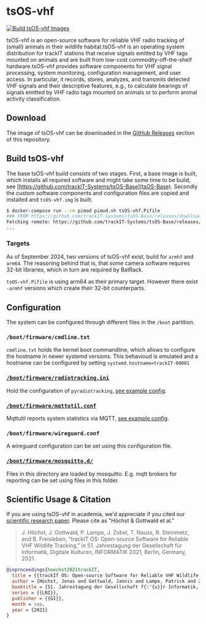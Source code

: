 # tsOS-vhf
[![Build tsOS-vhf Images](https://github.com/trackIT-Systems/tsOS-vhf/actions/workflows/build.yml/badge.svg)](https://github.com/trackIT-Systems/tsOS-vhf/actions/workflows/build.yml)

tsOS-vhf is an open-source software for reliable VHF radio tracking of (small) animals in their wildlife habitat.tsOS-vhf is an operating system distribution for trackIT stations that receive signals emitted by VHF tags mounted on animals and are built from low-cost commodity-off-the-shelf hardware.tsOS-vhf provides software components for VHF signal processing, system monitoring, configuration management, and user access. In particular, it records, stores, analyzes, and transmits detected VHF signals and their descriptive features, e.g., to calculate bearings of signals emitted by VHF radio tags mounted on animals or to perform animal activity classification. 


## Download

The image of tsOS-vhf can be downloaded in the [GitHub Releases](https://github.com/trackIT-Systems/tsOS-vhf/releases) section of this repository. 

## Build tsOS-vhf

The base tsOS-vhf build consists of two stages. First, a base image is built, which installs all required software and might take some time to be build, see [https://github.com/trackIT-Systems/tsOS-Base](tsOS-Base). Secondly the custom software components and configuration files are copied and installed and `tsOS-vhf.img` is built. 

```sh
$ docker-compose run --rm pimod pimod.sh tsOS-vhf.Pifile
### FROM https://github.com/trackIT-Systems/tsOS-Base/releases/download/2024.07.2/tsOS-Base-arm64-2024.07.2.zip
Fetching remote: https://github.com/trackIT-Systems/tsOS-Base/releases/download/2024.07.2/tsOS-Base-arm64-2024.07.2.zip
...
```

### Targets

As of September 2024, two versions of tsOS-vhf exist, build for `armhf` and `arm64`. The reasoning behind that is, that some camera software requires 32-bit libraries, which in turn are required by BatRack. 

`tsOS-vhf.Pifile` is using arm64 as their primary target. However there exist `-armhf` versions which create their 32-bit counterparts. 

## Configuration

The system can be configured through different files in the `/boot` partition.

### `/boot/firmware/cmdline.txt`

`cmdline.txt` holds the kernel boot commandline, which allows to configure the hostname in newer systemd versions. This behavioud is emulated and a hostname can be configured by setting `systemd.hostname=trackIT-00001`

### [`/boot/firmware/radiotracking.ini`](boot/firmware/radiotracking.ini)

Hold the configuration of `pyradiotracking`, [see example config](https://github.com/trackIT-Systems/pyradiotracking/blob/main/etc/radiotracking.ini).

### [`/boot/firmware/mqttutil.conf`](boot/firmware/mqttutil.conf)

Mqttutil reports system statistics via MQTT, [see example config](https://github.com/trackIT-Systems/pymqttutil/blob/main/etc/mqttutil.conf).


### `/boot/firmware/wireguard.conf`

A wireguard configuration can be set using this configuration file. 

### [`/boot/firmware/mosquitto.d/`](boot/firmware/mosquitto.d/)

Files in this directory are loaded by mosquitto. E.g. mqtt brokers for reporting can be set using files in this folder.

## Scientific Usage & Citation

If you are using tsOS-vhf in academia, we'd appreciate if you cited our [scientific research paper](https://jonashoechst.de/assets/papers/hoechst2021tRackIT.pdf). Please cite as "Höchst & Gottwald et al."

> J. Höchst, J. Gottwald, P. Lampe, J. Zobel, T. Nauss, R. Steinmetz, and B. Freisleben, “trackIT OS: Open-source Software for Reliable VHF Wildlife Tracking,” in 51. Jahrestagung der Gesellschaft für Informatik, Digitale Kulturen, INFORMATIK 2021, Berlin, Germany, 2021.

```bibtex
@inproceedings{hoechst2021trackIT,
  title = {{trackIT OS: Open-source Software for Reliable VHF Wildlife Tracking}},
  author = {Höchst, Jonas and Gottwald, Jannis and Lampe, Patrick and Zobel, Julian and Nauss, Thomas and Steinmetz, Ralf and Freisleben, Bernd},
  booktitle = {51. Jahrestagung der Gesellschaft f{\"{u}}r Informatik, Digitale Kulturen, {INFORMATIK} 2021, Berlin, Germany},
  series = {{LNI}},
  publisher = {{GI}},
  month = sep,
  year = {2021}
}
```
